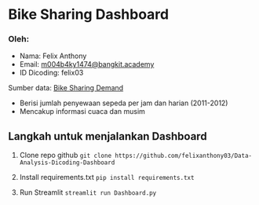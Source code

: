 # Bike Sharing Dashboard
### Oleh:
- Nama: Felix Anthony
- Email: m004b4ky1474@bangkit.academy
- ID Dicoding: felix03

Sumber data: [Bike Sharing Demand](https://www.kaggle.com/c/bike-sharing-demand)
- Berisi jumlah penyewaan sepeda per jam dan harian (2011-2012)
- Mencakup informasi cuaca dan musim

## Langkah untuk menjalankan Dashboard

1. Clone repo github
`git clone https://github.com/felixanthony03/Data-Analysis-Dicoding-Dashboard`

2. Install requirements.txt
`pip install requirements.txt`

3. Run Streamlit
`streamlit run Dashboard.py`

